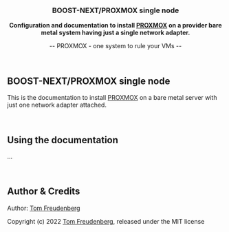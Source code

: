 <p align="center" style="margin-bottom: 2em">
</p>

<h3 align="center">BOOST-NEXT/PROXMOX single node</h3>
<p align="center">
  <strong>Configuration and documentation to install <a href="https://www.proxmox.comg">PROXMOX</a> on a provider bare metal system
  having just a single network adapter.</strong>
</p>
<p align="center">
-- PROXMOX - one system to rule your VMs --
</p>

<br>


## BOOST-NEXT/PROXMOX single node

This is the documentation to install <a href="https://www.proxmox.comg">PROXMOX</a> on a bare metal server with just one network
adapter attached.

<br>


## Using the documentation

...

<br>


## Author & Credits

Author: [Tom Freudenberg](http://about.me/tom.freudenberg)

Copyright (c) 2022 [Tom Freudenberg](https://github.com/TomFreudenberg), released under the MIT license
